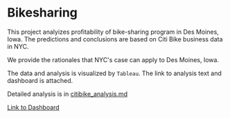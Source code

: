 # Bikesharing

This project analyizes profitability of bike-sharing program in Des Moines, Iowa. The predictions and conclusions are based on Citi Bike business data in NYC. 

We provide the rationales that NYC's case can apply to Des Moines, Iowa. 

The data and analysis is visualized by `Tableau`. The link to analysis text and dashboard is attached.

Detailed analysis is in [citibike_analysis.md](https://github.com/karenmxm/Bikesharing/blob/master/citibike_analysis.md)

[Link to Dashboard](https://public.tableau.com/profile/xiao.meng2283#!/vizhome/Bikesharing_15937493026590/BikisharingAnalysis?publish=yes "link to dashboard")
